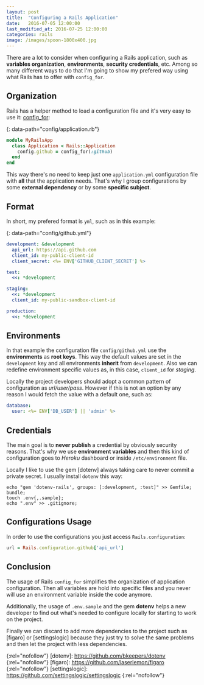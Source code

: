 ```yaml
---
layout: post
title:  "Configuring a Rails Application"
date:   2016-07-05 12:00:00
last_modified_at: 2016-07-25 12:00:00
categories: rails
image: /images/spoon-1800x400.jpg
---
```


There are a lot to consider when configuring a Rails application, such as **variables organization**, **environments**, **security credentials**, etc. Among so many different ways to do that I'm going to show my prefered way using what Rails has to offer with `config_for`.

## Organization

Rails has a helper method to load a configuration file and it's very easy to use it: [config_for]:

{: data-path="config/application.rb"}
```ruby
module MyRailsApp
  class Application < Rails::Application
    config.github = config_for(:github)
  end
end
```

This way there's no need to keep just one `application.yml` configuration file with **all** that the application needs. That's why I group configurations by some **external dependency** or by some **specific subject**.

## Format

In short, my prefered format is `yml`, such as in this example:

{: data-path="config/github.yml"}
```yml
development: &development
  api_url: https://api.github.com
  client_id: my-public-client-id
  client_secret: <%= ENV['GITHUB_CLIENT_SECRET'] %>

test:
  <<: *development

staging:
  <<: *development
  client_id: my-public-sandbox-client-id

production:
  <<: *development
```

## Environments

In that example the configuration file `config/github.yml` use the **environments** as **root keys**. This way the default values are set in the `development` key and all environments **inherit** from `development`. Also we can redefine environment specific values as, in this case, `client_id` for *staging*.

Locally the project developers should adopt a common pattern of configuration as *url/user/pass*. However if this is not an option by any reason I would fetch the value with a default one, such as:

```yml
database:
  user: <%= ENV['DB_USER'] || 'admin' %>
```

## Credentials

The main goal is to **never publish** a credential by obviously security reasons. That's why we use **environment variables** and then this kind of configuration goes to *Heroku* dashboard or inside `/etc/environment` file.

Locally I like to use the gem [dotenv] always taking care to never commit a private secret. I usually install `dotenv` this way:

```shell
echo "gem 'dotenv-rails', groups: [:development, :test]" >> Gemfile;
bundle;
touch .env{,.sample};
echo ".env" >> .gitignore;
```

## Configurations Usage

In order to use the configurations you just access `Rails.configuration`:

```ruby
url = Rails.configuration.github['api_url']
```

## Conclusion

The usage of Rails `config_for` simplifies the organization of application configuration. Then all variables are hold into specific files and you never will use an environment variable inside the code anymore.

Additionally, the usage of `.env.sample` and the gem **dotenv** helps a new developer to find out what's needed to configure locally for starting to work on the project.

Finally we can discard to add more dependencies to the project such as [figaro] or [settingslogic] because they just try to solve the same problems and then let the project with less dependencies.

[config_for]:    http://api.rubyonrails.org/classes/Rails/Application.html#method-i-config_for
{:rel="nofollow"}
[dotenv]:        https://github.com/bkeepers/dotenv
{:rel="nofollow"}
[figaro]:        https://github.com/laserlemon/figaro
{:rel="nofollow"}
[settingslogic]: https://github.com/settingslogic/settingslogic
{:rel="nofollow"}
